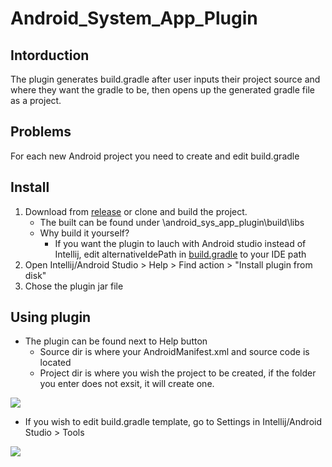 # Android_System_App_Plugin
## Intorduction
The plugin generates build.gradle after user inputs their project source and where they want the gradle to be, then opens up the generated gradle file as a project.
## Problems
For each new Android project you need to create and edit build.gradle
## Install
1. Download from [release](https://github.com/Alwin-Lin/Android_System_App_Plugin/releases/tag/1.0) or clone and build the project.
   * The built can be found under \android_sys_app_plugin\build\libs
   * Why build it yourself? 
      * If you want the plugin to lauch with Android studio instead of Intellij, edit alternativeIdePath in [build.gradle](https://github.com/Alwin-Lin/Android_System_App_Plugin/blob/master/build.gradle#L32) to your IDE path
2. Open Intellij/Android Studio > Help > Find action > "Install plugin from disk"
3. Chose the plugin jar file
## Using plugin
- The plugin can be found next to Help button
  - Source dir is where your AndroidManifest.xml and source code is located
  - Project dir is where you wish the project to be created, if the folder you enter does not exsit, it will create one.

![](https://user-images.githubusercontent.com/22556115/87254708-4ea77a00-c439-11ea-9a52-22d972f971f2.png)

- If you wish to edit build.gradle template, go to Settings in Intellij/Android Studio > Tools

![](https://user-images.githubusercontent.com/22556115/87254709-4f401080-c439-11ea-82a3-e7034527596e.png)
